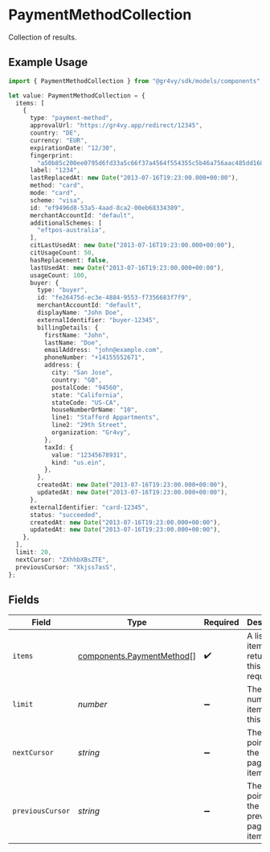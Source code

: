 # PaymentMethodCollection

Collection of results.

## Example Usage

```typescript
import { PaymentMethodCollection } from "@gr4vy/sdk/models/components";

let value: PaymentMethodCollection = {
  items: [
    {
      type: "payment-method",
      approvalUrl: "https://gr4vy.app/redirect/12345",
      country: "DE",
      currency: "EUR",
      expirationDate: "12/30",
      fingerprint:
        "a50b85c200ee0795d6fd33a5c66f37a4564f554355c5b46a756aac485dd168a4",
      label: "1234",
      lastReplacedAt: new Date("2013-07-16T19:23:00.000+00:00"),
      method: "card",
      mode: "card",
      scheme: "visa",
      id: "ef9496d8-53a5-4aad-8ca2-00eb68334389",
      merchantAccountId: "default",
      additionalSchemes: [
        "eftpos-australia",
      ],
      citLastUsedAt: new Date("2013-07-16T19:23:00.000+00:00"),
      citUsageCount: 50,
      hasReplacement: false,
      lastUsedAt: new Date("2013-07-16T19:23:00.000+00:00"),
      usageCount: 100,
      buyer: {
        type: "buyer",
        id: "fe26475d-ec3e-4884-9553-f7356683f7f9",
        merchantAccountId: "default",
        displayName: "John Doe",
        externalIdentifier: "buyer-12345",
        billingDetails: {
          firstName: "John",
          lastName: "Doe",
          emailAddress: "john@example.com",
          phoneNumber: "+14155552671",
          address: {
            city: "San Jose",
            country: "GB",
            postalCode: "94560",
            state: "California",
            stateCode: "US-CA",
            houseNumberOrName: "10",
            line1: "Stafford Appartments",
            line2: "29th Street",
            organization: "Gr4vy",
          },
          taxId: {
            value: "12345678931",
            kind: "us.ein",
          },
        },
        createdAt: new Date("2013-07-16T19:23:00.000+00:00"),
        updatedAt: new Date("2013-07-16T19:23:00.000+00:00"),
      },
      externalIdentifier: "card-12345",
      status: "succeeded",
      createdAt: new Date("2013-07-16T19:23:00.000+00:00"),
      updatedAt: new Date("2013-07-16T19:23:00.000+00:00"),
    },
  ],
  limit: 20,
  nextCursor: "ZXhhbXBsZTE",
  previousCursor: "Xkjss7asS",
};
```

## Fields

| Field                                                                  | Type                                                                   | Required                                                               | Description                                                            | Example                                                                |
| ---------------------------------------------------------------------- | ---------------------------------------------------------------------- | ---------------------------------------------------------------------- | ---------------------------------------------------------------------- | ---------------------------------------------------------------------- |
| `items`                                                                | [components.PaymentMethod](../../models/components/paymentmethod.md)[] | :heavy_check_mark:                                                     | A list of items returned for this request.                             |                                                                        |
| `limit`                                                                | *number*                                                               | :heavy_minus_sign:                                                     | The number of items for this page.                                     | 20                                                                     |
| `nextCursor`                                                           | *string*                                                               | :heavy_minus_sign:                                                     | The cursor pointing at the next page of items.                         | ZXhhbXBsZTE                                                            |
| `previousCursor`                                                       | *string*                                                               | :heavy_minus_sign:                                                     | The cursor pointing at the previous page of items.                     | Xkjss7asS                                                              |